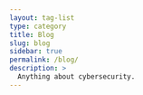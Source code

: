 ```yaml
---
layout: tag-list
type: category
title: Blog
slug: blog
sidebar: true
permalink: /blog/
description: >
  Anything about cybersecurity.
---
```


